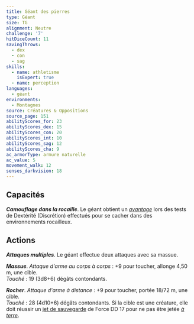 ```yaml
---
title: Géant des pierres
type: Géant
size: TG
alignment: Neutre
challenge: '7'
hitDiceCount: 11
savingThrows:
  - dex
  - con
  - sag
skills:
  - name: athletisme
    isExpert: true
  - name: perception
languages:
  - géant
environments:
  - Montagnes
source: Créatures & Oppositions
source_page: 151
abilityScores_for: 23
abilityScores_dex: 15
abilityScores_con: 20
abilityScores_int: 10
abilityScores_sag: 12
abilityScores_cha: 9
ac_armorType: armure naturelle
ac_value: 5
movement_walk: 12
senses_darkvision: 18
---
```

## Capacités
_**Camouflage dans la rocaille**_. Le géant obtient un [_avantage_](/utiliser-les-caracteristiques/#avantage-et-desavantage) lors des tests de Dextérité (Discrétion) effectués pour se cacher dans des environnements rocailleux.

## Actions
_**Attaques multiples**_. Le géant effectue deux attaques avec sa massue.

_**Massue**_. _Attaque d'arme au corps à corps_ : +9 pour toucher, allonge 4,50 m, une cible.  
_Touché_ : 19 (3d8+6) dégâts contondants.

_**Rocher**_. _Attaque d'arme à distance_ : +9 pour toucher, portée 18/72 m, une cible.  
_Touché_ : 28 (4d10+6) dégâts contondants. Si la cible est une créature, elle doit réussir un [jet de sauvegarde](/utiliser-les-caracteristiques/#jets-de-sauvegarde) de Force DD 17 pour ne pas être jetée [_à terre_](/gerer-la-sante-du-personnage/#a-terre).
